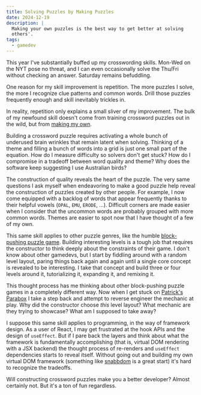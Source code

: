 ```yaml
---
title: Solving Puzzles by Making Puzzles
date: 2024-12-19
description: |
  Making your own puzzles is the best way to get better at solving
  others'.
tags:
  - gamedev
---
```


This year I've substantially buffed up my crosswording skills. Mon-Wed on the
NYT pose no threat, and I can even occasionally solve the Thu/Fri without
checking an answer. Saturday remains befuddling.

One reason for my skill improvement is repetition. The more puzzles I solve, the
more I recognize clue patterns and common words. Drill those puzzles frequently
enough and skill inevitably trickles in.

In reality, repetition only explains a small sliver of my improvement. The bulk
of my newfound skill doesn't come from training crossword puzzles out in the
wild, but from
[making my own](https://crosshare.org/crosswords/Y5Mj2up2SCMDKqeUTsUx/adventure-awaits).

Building a crossword puzzle requires activating a whole bunch of underused brain
wrinkles that remain latent when solving. Thinking of a theme and filling a
bunch of words into a grid is just one small part of the equation. How do I
measure difficulty so solvers don't get stuck? How do I compromise in a tradeoff
between word quality and theme? Why does the software keep suggesting I use
Australian birds?

The construction of quality reveals the heart of the puzzle. The very same
questions I ask myself when endeavoring to make a good puzzle help reveal the
construction of puzzles created by other people. For example, I now come
equipped with a backlog of words that appear frequently thanks to their helpful
vowels (`OPAL`, `EMU`, `ERODE`, ...). Difficult corners are made easier when I
consider that the uncommon words are probably grouped with more common words.
Themes are easier to spot now that I have thought of a few of my own.

This same skill applies to other puzzle genres, like the humble
[block-pushing puzzle game](https://mgmarlow.itch.io/kajam2024). Building
interesting levels is a tough job that requires the constructor to think deeply
about the constraints of their game. I don't know about other gamedevs, but I
start by fiddling around with a random level layout, paring things back again
and again until a single core concept is revealed to be interesting. I take that
concept and build three or four levels around it, tutorializing it, expanding
it, and remixing it.

This thought process has me thinking about other block-pushing puzzle games in a
completely different way. Now when I get stuck on
[Patrick's Parabox](https://store.steampowered.com/app/1260520/Patricks_Parabox/)
I take a step back and attempt to reverse engineer the mechanic at play. Why did
the constructor choose _this_ level layout? What mechanic are they trying to
showcase? What am I supposed to take away?

I suppose this same skill applies to programming, in the way of framework
design. As a user of React, I may get frustrated at the hook APIs and the design
of `useEffect`. But if I pare back the layers and think about what the framework
is fundamentally accomplishing (that is, virtual DOM rendering with a JSX
backend) the thought process of re-renders and `useEffect` dependencies starts
to reveal itself. Without going out and building my own virtual DOM framework
(something like [snabbdom](https://github.com/snabbdom/snabbdom) is a great
start) it's hard to recognize the tradeoffs.

Will constructing crossword puzzles make you a better developer? Almost
certainly not. But it's a ton of fun regardless.
